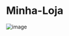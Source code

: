 # Minha-Loja

![image](https://github.com/user-attachments/assets/c0387417-9c22-4bf1-a7e4-3e0242996989)
